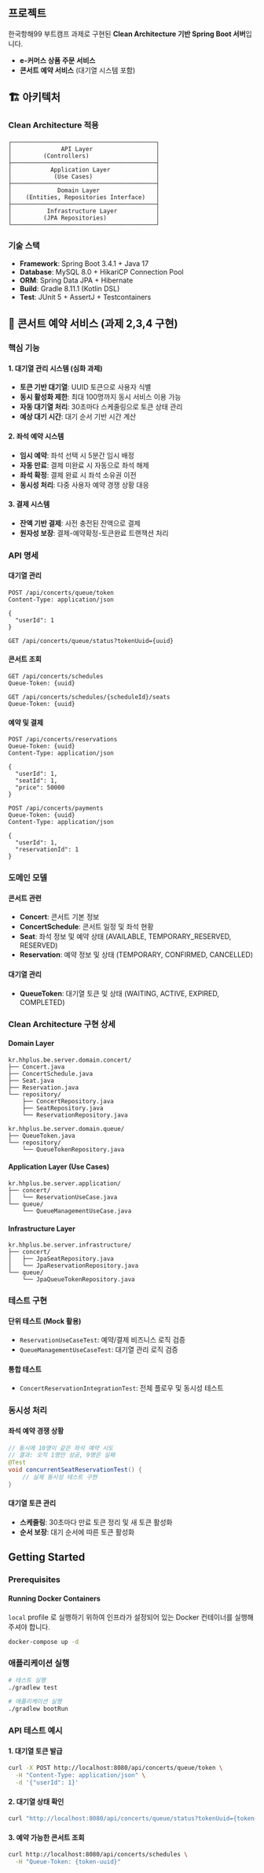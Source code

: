 ## 프로젝트

한국항해99 부트캠프 과제로 구현된 **Clean Architecture 기반 Spring Boot 서버**입니다.

- **e-커머스 상품 주문 서비스**
- **콘서트 예약 서비스** (대기열 시스템 포함)

## 🏗️ 아키텍처

### Clean Architecture 적용
```
┌─────────────────────────────────────────┐
│              API Layer                  │
│         (Controllers)                   │
├─────────────────────────────────────────┤
│           Application Layer             │
│            (Use Cases)                  │
├─────────────────────────────────────────┤
│             Domain Layer                │
│    (Entities, Repositories Interface)   │
├─────────────────────────────────────────┤
│          Infrastructure Layer           │
│         (JPA Repositories)              │
└─────────────────────────────────────────┘
```

### 기술 스택
- **Framework**: Spring Boot 3.4.1 + Java 17
- **Database**: MySQL 8.0 + HikariCP Connection Pool
- **ORM**: Spring Data JPA + Hibernate
- **Build**: Gradle 8.11.1 (Kotlin DSL)
- **Test**: JUnit 5 + AssertJ + Testcontainers

## 🎵 콘서트 예약 서비스 (과제 2,3,4 구현)

### 핵심 기능

#### 1. 대기열 관리 시스템 (심화 과제)
- **토큰 기반 대기열**: UUID 토큰으로 사용자 식별
- **동시 활성화 제한**: 최대 100명까지 동시 서비스 이용 가능
- **자동 대기열 처리**: 30초마다 스케줄링으로 토큰 상태 관리
- **예상 대기 시간**: 대기 순서 기반 시간 계산

#### 2. 좌석 예약 시스템
- **임시 예약**: 좌석 선택 시 5분간 임시 배정
- **자동 만료**: 결제 미완료 시 자동으로 좌석 해제
- **좌석 확정**: 결제 완료 시 좌석 소유권 이전
- **동시성 처리**: 다중 사용자 예약 경쟁 상황 대응

#### 3. 결제 시스템
- **잔액 기반 결제**: 사전 충전된 잔액으로 결제
- **원자성 보장**: 결제-예약확정-토큰완료 트랜잭션 처리

### API 명세

#### 대기열 관리
```http
POST /api/concerts/queue/token
Content-Type: application/json

{
  "userId": 1
}
```

```http
GET /api/concerts/queue/status?tokenUuid={uuid}
```

#### 콘서트 조회
```http
GET /api/concerts/schedules
Queue-Token: {uuid}
```

```http
GET /api/concerts/schedules/{scheduleId}/seats
Queue-Token: {uuid}
```

#### 예약 및 결제
```http
POST /api/concerts/reservations
Queue-Token: {uuid}
Content-Type: application/json

{
  "userId": 1,
  "seatId": 1,
  "price": 50000
}
```

```http
POST /api/concerts/payments
Queue-Token: {uuid}
Content-Type: application/json

{
  "userId": 1,
  "reservationId": 1
}
```

### 도메인 모델

#### 콘서트 관련
- **Concert**: 콘서트 기본 정보
- **ConcertSchedule**: 콘서트 일정 및 좌석 현황
- **Seat**: 좌석 정보 및 예약 상태 (AVAILABLE, TEMPORARY_RESERVED, RESERVED)
- **Reservation**: 예약 정보 및 상태 (TEMPORARY, CONFIRMED, CANCELLED)

#### 대기열 관리
- **QueueToken**: 대기열 토큰 및 상태 (WAITING, ACTIVE, EXPIRED, COMPLETED)

### Clean Architecture 구현 상세

#### Domain Layer
```
kr.hhplus.be.server.domain.concert/
├── Concert.java
├── ConcertSchedule.java
├── Seat.java
├── Reservation.java
└── repository/
    ├── ConcertRepository.java
    ├── SeatRepository.java
    └── ReservationRepository.java

kr.hhplus.be.server.domain.queue/
├── QueueToken.java
└── repository/
    └── QueueTokenRepository.java
```

#### Application Layer (Use Cases)
```
kr.hhplus.be.server.application/
├── concert/
│   └── ReservationUseCase.java
└── queue/
    └── QueueManagementUseCase.java
```

#### Infrastructure Layer
```
kr.hhplus.be.server.infrastructure/
├── concert/
│   ├── JpaSeatRepository.java
│   └── JpaReservationRepository.java
└── queue/
    └── JpaQueueTokenRepository.java
```

### 테스트 구현

#### 단위 테스트 (Mock 활용)
- `ReservationUseCaseTest`: 예약/결제 비즈니스 로직 검증
- `QueueManagementUseCaseTest`: 대기열 관리 로직 검증

#### 통합 테스트
- `ConcertReservationIntegrationTest`: 전체 플로우 및 동시성 테스트

### 동시성 처리

#### 좌석 예약 경쟁 상황
```java
// 동시에 10명이 같은 좌석 예약 시도
// 결과: 오직 1명만 성공, 9명은 실패
@Test
void concurrentSeatReservationTest() {
    // 실제 동시성 테스트 구현
}
```

#### 대기열 토큰 관리
- **스케줄링**: 30초마다 만료 토큰 정리 및 새 토큰 활성화
- **순서 보장**: 대기 순서에 따른 토큰 활성화

## Getting Started

### Prerequisites

#### Running Docker Containers

`local` profile 로 실행하기 위하여 인프라가 설정되어 있는 Docker 컨테이너를 실행해주셔야 합니다.

```bash
docker-compose up -d
```

### 애플리케이션 실행

```bash
# 테스트 실행
./gradlew test

# 애플리케이션 실행
./gradlew bootRun
```

### API 테스트 예시

#### 1. 대기열 토큰 발급
```bash
curl -X POST http://localhost:8080/api/concerts/queue/token \
  -H "Content-Type: application/json" \
  -d '{"userId": 1}'
```

#### 2. 대기열 상태 확인
```bash
curl "http://localhost:8080/api/concerts/queue/status?tokenUuid={token-uuid}"
```

#### 3. 예약 가능한 콘서트 조회
```bash
curl http://localhost:8080/api/concerts/schedules \
  -H "Queue-Token: {token-uuid}"
```